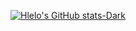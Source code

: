 [![Hlelo's GitHub stats-Dark](https://github-readme-stats.vercel.app/api?username=hlelo101&show_icons=true&theme=nord)](https://github.com/anuraghazra/github-readme-stats#gh-dark-mode-only)
